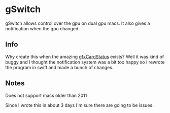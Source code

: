 # gSwitch

gSwitch allows control over the gpu on dual gpu macs. It also gives a notification when the gpu changed.

## Info

Why create this when the amazing [gfxCardStatus](https://github.com/CodySchrank/gfxCardStatus) exists? Well it was kind of buggy and I thought the notification system was a bit too happy so I rewrote the program in swift and made a bunch of changes.

## Notes

Does not support macs older than 2011

Since I wrote this in about 3 days I'm sure there are going to be issues.
